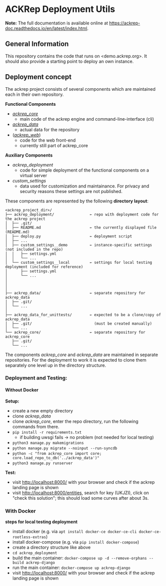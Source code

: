 # ACKRep Deployment Utils

**Note:** The full documentation is available online at <https://ackrep-doc.readthedocs.io/en/latest/index.html>.

## General Information

This repository contains the code that runs on <demo.ackrep.org>. It should also provide a starting point to deploy an own instance.

## Deployment concept

The ackrep project consists of several components which are maintained each in their own repository.


**Functional Components**

- *[ackrep_core](https://github.com/cknoll/ackrep_core)*
    - main code of the ackrep engine and command-line-interface (cli)
- *[ackrep_data](https://github.com/cknoll/ackrep_data)*
    - actual data for the repository
- (*[ackrep_web](https://github.com/cknoll/ackrep_core/tree/main/ackrep_web)*)
    - code for the web front-end
    - currently still part of ackrep_core

**Auxiliary Components**

- *ackrep_deployment*
    - code for simple deployment of the functional components on a virtual server
- *custom_settings*
    - data used for customization and maintainance. For privacy and security reasons these settings are not published.

<a name="directory-layout"></a>
These components are represented by the following **directory layout**:

    <ackrep_project_dir>/
    ├── ackrep_deployment/                ← repo with deployment code for the ackrep project
    │  ├── .git/
    │  ├── README.md                      ← the currently displayed file (README.md)
    │  ├── deploy.py                      ← deployment script
    │  ├── ...
    │  ├── custom_settings__demo          ← instance-specific settings (not included in the repo)
    │  │   ├── settings.yml
    │  │   └── ...
    │  └── custom_settings__local         ← settings for local testing deployment (included for reference)
    │      ├── settings.yml
    │      └── ...
    │
    │
    │
    ├── ackrep_data/                      ← separate repository for ackrep_data
    │  ├── .git/
    │  └── ...
    │
    ├── ackrep_data_for_unittests/        ← expected to be a clone/copy of ackrep_data
    │  ├── .git/                            (must be created manually)
    │  └── ...
    └── ackrep_core/                      ← separate repository for ackrep_core
       ├── .git/
       └── ...

The components *ackrep_core* and *ackrep_data* are maintained in separate repositories.
For the deployment to work it is expected to clone them separately one level up in the directory structure.

### Deployment and Testing:


#### Without Docker

**Setup:**

- create a new empty directory
- clone *ackrep_data*
- clone *ackrep_core*, enter the repo directory, run the following commands from there.
- `pip install -r requirements.txt`
    - if building uwsgi fails → no problem (not needed for local testing)
- `python3 manage.py makemigrations`
- `python manage.py migrate --noinput --run-syncdb`
- `python -c "from ackrep_core import core; core.load_repo_to_db('../ackrep_data')"`
- `python3 manage.py runserver`

**Test:**
- visit <http://localhost:8000/> with your browser and check if the ackrep landing page is shown
- visit <http://localhost:8000/entities>, search for key (UKJZI), click on "check this solution"; this should load some curves after about 3s.


### With Docker


**steps for local testing deployment**
- install docker (e.g. via `apt install docker-ce docker-ce-cli docker-ce-rootless-extras`)
- install docker-compose (e.g. via `pip install docker-compose`)
- create a directory structure like above
- `cd ackrep_deployment`
- build the main container: `docker-compose up -d --remove-orphans --build ackrep-django`
- run the main container: `docker-compose up ackrep-django`
- visit <http://localhost:8000/> with your browser and check if the ackrep landing page is shown


